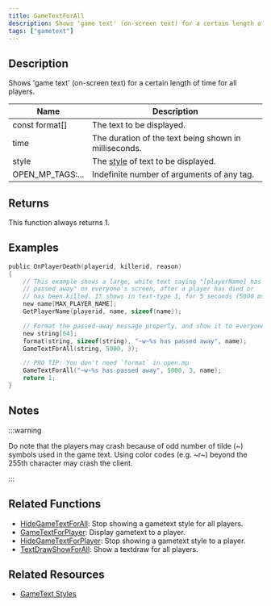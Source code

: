 ```yaml
---
title: GameTextForAll
description: Shows 'game text' (on-screen text) for a certain length of time for all players.
tags: ["gametext"]
---
```


## Description

Shows 'game text' (on-screen text) for a certain length of time for all players.

| Name             | Description                                                       |
|------------------|-------------------------------------------------------------------|
| const format[]   | The text to be displayed.                                         |
| time             | The duration of the text being shown in milliseconds.             |
| style            | The [style](../resources/gametextstyles) of text to be displayed. |
| OPEN_MP_TAGS:... | Indefinite number of arguments of any tag.                        |

## Returns

This function always returns 1.

## Examples

```c
public OnPlayerDeath(playerid, killerid, reason)
{
    // This example shows a large, white text saying "[playerName] has
    // passed away" on everyone's screen, after a player has died or
    // has been killed. It shows in text-type 3, for 5 seconds (5000 ms)
    new name[MAX_PLAYER_NAME];
    GetPlayerName(playerid, name, sizeof(name));

    // Format the passed-away message properly, and show it to everyone:
    new string[64];
    format(string, sizeof(string), "~w~%s has passed away", name);
    GameTextForAll(string, 5000, 3);

    // PRO TIP: You don't need `format` in open.mp
    GameTextForAll("~w~%s has passed away", 5000, 3, name);
    return 1;
}
```

## Notes

:::warning

Do note that the players may crash because of odd number of tilde (~) symbols used in the game text. Using color codes (e.g. ~r~) beyond the 255th character may crash the client.

:::

## Related Functions

- [HideGameTextForAll](HideGameTextForAll): Stop showing a gametext style for all players.
- [GameTextForPlayer](GameTextForPlayer): Display gametext to a player.
- [HideGameTextForPlayer](HideGameTextForPlayer): Stop showing a gametext style to a player.
- [TextDrawShowForAll](TextDrawShowForAll): Show a textdraw for all players.

## Related Resources

- [GameText Styles](../resources/gametextstyles)
